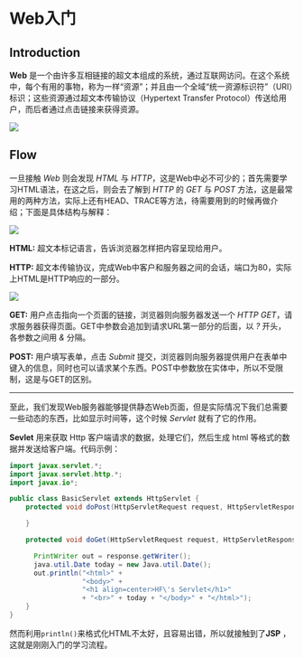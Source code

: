# Web入门

## Introduction

**Web** 是一个由许多互相链接的超文本组成的系统，通过互联网访问。在这个系统中，每个有用的事物，称为一样“资源”；并且由一个全域“统一资源标识符”（URI）标识；这些资源通过超文本传输协议（Hypertext Transfer Protocol）传送给用户，而后者通过点击链接来获得资源。

![](http://ww1.sinaimg.cn/large/82c8e86egy1fcefao12nkj20mb08wmxd)

## Flow

一旦接触 *Web* 则会发现 *HTML* 与 *HTTP*，这是Web中必不可少的；首先需要学习HTML语法，在这之后，则会去了解到 *HTTP* 的 *GET* 与 *POST* 方法，这是最常用的两种方法，实际上还有HEAD、TRACE等方法，待需要用到的时候再做介绍；下面是具体结构与解释：

![](http://ww1.sinaimg.cn/large/82c8e86egy1fcehg4vrg9j20b4087wep)

**HTML:** 超文本标记语言，告诉浏览器怎样把内容呈现给用户。

**HTTP:** 超文本传输协议，完成Web中客户和服务器之间的会话，端口为80，实际上HTML是HTTP响应的一部分。

![](http://ww1.sinaimg.cn/large/82c8e86egy1fcefxy7xc5j20gg08smz0)

**GET:** 用户点击指向一个页面的链接，浏览器则向服务器发送一个 *HTTP GET*，请求服务器获得页面。GET中参数会追加到请求URL第一部分的后面，以 _?_ 开头，各参数之间用 _&_ 分隔。

**POST:** 用户填写表单，点击 *Submit* 提交，浏览器则向服务器提供用户在表单中键入的信息，同时也可以请求某个东西。POST中参数放在实体中，所以不受限制，这是与GET的区别。

***

至此，我们发现Web服务器能够提供静态Web页面，但是实际情况下我们总需要一些动态的东西，比如显示时间等，这个时候 *Servlet* 就有了它的作用。

**Sevlet**  用来获取 Http 客户端请求的数据，处理它们，然后生成 html 等格式的数据并发送给客户端。代码示例：

```java
import javax.servlet.*;
import javax.servlet.http.*;
import javax.io*;

public class BasicServlet extends HttpServlet {
    protected void doPost(HttpServletRequest request, HttpServletResponse response) throws ServletException, IOException {

    }

    protected void doGet(HttpServletRequest request, HttpServletResponse response) throws ServletException, IOException {

      PrintWriter out = response.getWriter();
      java.util.Date today = new Java.util.Date();
      out.println("<html>" +
                  "<body>" +
                  "<h1 align=center>HF\'s Servlet</h1>"
                  + "<br>" + today + "</body>" + "</html>");
    }
}
```

然而利用`println()`来格式化HTML不太好，且容易出错，所以就接触到了**JSP** ，这就是刚刚入门的学习流程。
